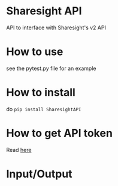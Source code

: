 # **Sharesight API** #

API to interface with Sharesight's v2 API

# **How to use** #
see the pytest.py file for an example 

# **How to install** #
do ```pip install SharesightAPI```


# **How to get API token** #

Read [here](https://portfolio.sharesight.com/api/) 

# **Input/Output** #
